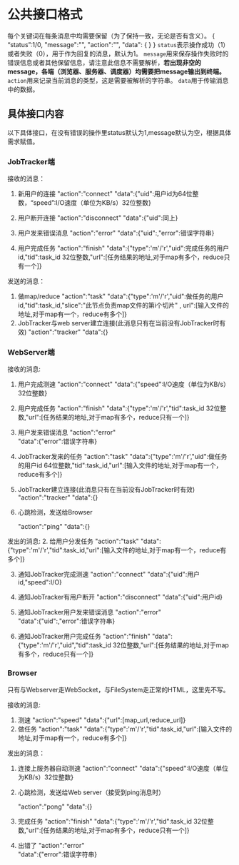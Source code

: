# 公共接口格式

每个关键词在每条消息中均需要保留（为了保持一致，无论是否有含义）。
{
    “status”:1/0,
    "message":"",
    "action":"",
    "data":
    {
    }
}
`status`表示操作成功（1）或者失败（0），用于作为回复的消息，默认为1。
`message`用来保存操作失败时的错误信息或者其他保留信息，请注意此信息不需要解析，**若出现非空的message，各端（浏览器、服务器、调度器）均需要把message输出到终端。**
`action`用来记录当前消息的类型，这是需要被解析的字符串。
`data`用于传输消息中的数据。

## 具体接口内容

以下具体接口，在没有错误的操作里status默认为1,message默认为空，根据具体需求赋值。

### JobTracker端

接收的消息：
1.  新用户的连接
    "action":"connect"
    "data":{"uid":用户id为64位整数，“speed”:I/O速度（单位为KB/s）32位整数}

2.  用户断开连接
    "action":"disconnect"
    "data":{"uid":同上}

3.  用户发来错误消息
    "action":"error"
    "data":{"uid":,"error":错误字符串}

4.  用户完成任务
    "action":"finish"
    "data":{"type":'m'/'r',"uid":完成任务的用户id,"tid":task_id 32位整数,"url":[任务结果的地址,对于map有多个，reduce只有一个]}

发送的消息：
1.  做map/reduce
    "action":"task"
    "data":{"type":'m'/'r',"uid":做任务的用户id,"tid":task_id,"slice":"此节点负责map文件的第i个切片" , url":[输入文件的地址,对于map有一个，reduce有多个]}
2.  JobTracker与web server建立连接(此消息只有在当前没有JobTracker时有效)
    "action":"tracker"
    "data":{}

### WebServer端

接收的消息:
1.  用户完成测速
    "action":"connect"
    "data":{"speed":I/O速度（单位为KB/s）32位整数}

2.  用户完成任务
    "action":"finish"
    "data":{"type":'m'/'r',"tid":task_id 32位整数,"url":[任务结果的地址,对于map有多个，reduce只有一个]}

3.  用户发来错误消息
    "action":"error"    
    "data":{"error":错误字符串}

4.  JobTracker发来的任务
    "action":"task"
    "data":{"type":'m'/'r',"uid":做任务的用户id 64位整数,"tid":task_id,"url":[输入文件的地址,对于map有一个，reduce有多个]}

5. JobTracker建立连接(此消息只有在当前没有JobTracker时有效)
    "action":"tracker"
    "data":{}

6. 心跳检测，发送给Browser

    "action":"ping"
    "data":{}

发出的消息:
2.  给用户分发任务
    "action":"task"
    "data":{"type":'m'/'r',"tid":task_id,"url":[输入文件的地址,对于map有一个，reduce有多个]}

3.  通知JobTracker完成测速
    "action":"connect"
    "data":{"uid":用户id,"speed":I/O}

4.  通知JobTracker有用户断开
    "action":"disconnect"
    "data":{"uid":用户id}

5.  通知JobTracker用户发来错误消息
    "action":"error"    
    "data":{"uid":,"error":错误字符串}

6.  通知JobTracker用户完成任务
    "action":"finish"
    "data":{"type":'m'/'r',"uid","tid":task_id 32位整数,"url":[任务结果的地址,对于map有多个，reduce只有一个]}

### Browser
只有与Webserver走WebSocket，与FileSystem走正常的HTML，这里先不写。

接收的消息:
1.  测速
    "action":"speed"
    "data":{"url":[map_url,reduce_url]}
2.  做任务
    "action":"task"
    "data":{"type":'m'/'r',"tid":task_id,"url":[输入文件的地址,对于map有一个，reduce有多个]}

发出的消息：
1. 连接上服务器自动测速
    "action":"connect"
    "data":{"speed":I/O速度（单位为KB/s）32位整数}

2. 心跳检测，发送给Web server（接受到ping消息时）

    "action":"pong"
    "data":{}

2.  完成任务
    "action":"finish"
    "data":{"type":'m'/'r',"tid":task_id 32位整数,"url":[任务结果的地址,对于map有多个，reduce只有一个]}

3.  出错了
    "action":"error"    
    "data":{"error":错误字符串}



